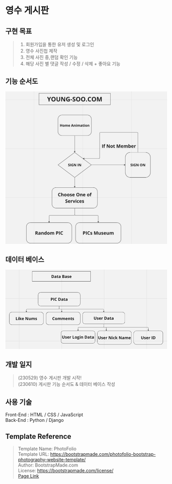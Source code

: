 # 영수 게시판

## 구현 목표
> 1. 회원가입을 통한 유저 생성 및 로그인
> 2. 영수 사진첩 제작
> 3. 전체 사진 중,랜덤 확인 기능
> 4. 해당 사진 별 댓글 작성 / 수정 / 삭제 + 좋아요 기능

## 기능 순서도
<img src="./Index/Function_Flow_Chart.png">

## 데이터 베이스
<img src="./Index/Data_Base.png">

## 개발 일지
> (230529) 영수 게시판 개발 시작!      
> (230610) 게시판 기능 순서도 & 데이터 베이스 작성

## 사용 기술
<link rel="stylesheet" href="https://cdn.jsdelivr.net/gh/devicons/devicon@v2.15.1/devicon.min.css">

Front-End : HTML / CSS / JavaScript  
Back-End : Python / Django
          
          

## Template Reference
> Template Name: PhotoFolio   
> Template URL: https://bootstrapmade.com/photofolio-bootstrap-photography-website-template/  
> Author: BootstrapMade.com   
> License: https://bootstrapmade.com/license/  
> [Page Link](https://bootstrapmade.com/bootstrap-photography-website-templates/)
